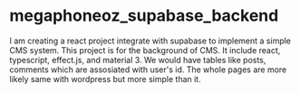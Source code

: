 # megaphoneoz_supabase_backend

I am creating a react project integrate with supabase to implement a simple CMS system. This project is for the background of CMS.
It include react, typescript, effect.js, and material 3.
We would have tables like posts, comments which are assosiated with user's id.
The whole pages are more likely same with wordpress but more simple than it.